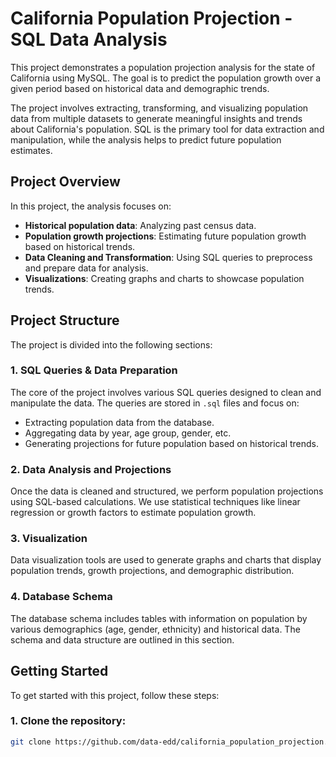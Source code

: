 # California Population Projection - SQL Data Analysis

This project demonstrates a population projection analysis for the state of California using MySQL. The goal is to predict the population growth over a given period based on historical data and demographic trends.

The project involves extracting, transforming, and visualizing population data from multiple datasets to generate meaningful insights and trends about California's population. SQL is the primary tool for data extraction and manipulation, while the analysis helps to predict future population estimates.

## Project Overview

In this project, the analysis focuses on:
- **Historical population data**: Analyzing past census data.
- **Population growth projections**: Estimating future population growth based on historical trends.
- **Data Cleaning and Transformation**: Using SQL queries to preprocess and prepare data for analysis.
- **Visualizations**: Creating graphs and charts to showcase population trends.

## Project Structure

The project is divided into the following sections:

### 1. **SQL Queries & Data Preparation**  
The core of the project involves various SQL queries designed to clean and manipulate the data. The queries are stored in `.sql` files and focus on:
- Extracting population data from the database.
- Aggregating data by year, age group, gender, etc.
- Generating projections for future population based on historical trends.

### 2. **Data Analysis and Projections**  
Once the data is cleaned and structured, we perform population projections using SQL-based calculations. We use statistical techniques like linear regression or growth factors to estimate population growth.

### 3. **Visualization**  
Data visualization tools are used to generate graphs and charts that display population trends, growth projections, and demographic distribution.

### 4. **Database Schema**  
The database schema includes tables with information on population by various demographics (age, gender, ethnicity) and historical data. The schema and data structure are outlined in this section.

## Getting Started

To get started with this project, follow these steps:

### 1. Clone the repository:
```bash
git clone https://github.com/data-edd/california_population_projection.git

